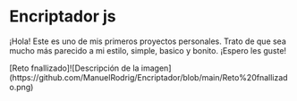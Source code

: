<h1>Encriptador js</h1>
<p>¡Hola! Este es uno de mis primeros proyectos personales. Trato de que sea mucho más parecido a mi estilo, simple, basico y bonito. ¡Espero les guste!</p>
[Reto fnallizado]![Descripción de la imagen](https://github.com/ManuelRodrig/Encriptador/blob/main/Reto%20fnallizado.png)

